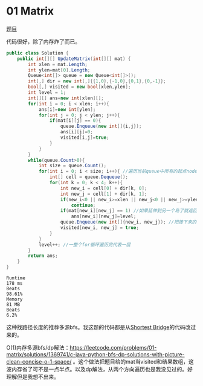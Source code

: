 # 01 Matrix

[题目](https://leetcode.com/problems/01-matrix/description/)

代码很好，除了内存炸了而已。
```c#
public class Solution {
    public int[][] UpdateMatrix(int[][] mat) {
        int xlen = mat.Length;
        int ylen=mat[0].Length;
        Queue<int[]> queue = new Queue<int[]>();
        int[,] dir = new int[,]{{1,0},{-1,0},{0,1},{0,-1}};
        bool[,] visited = new bool[xlen,ylen];
        int level = 1;
        int[][] ans=new int[xlen][];
        for(int i = 0; i < xlen; i++){
            ans[i]=new int[ylen];
            for(int j = 0; j < ylen; j++){
                if(mat[i][j] == 0){
                    queue.Enqueue(new int[]{i,j});
                    ans[i][j]=0;
                    visited[i,j]=true;
                }
            }
        }
        while(queue.Count>0){
            int size = queue.Count();
            for(int i = 0; i < size; i++){ //遍历当前queue中所有的起点node
                int[] cell = queue.Dequeue();
                for(int k = 0; k < 4; k++){
                    int new_i = cell[0] + dir[k, 0];
                    int new_j = cell[1] + dir[k, 1];
                    if(new_i<0 || new_i>=xlen || new_j<0 || new_j>=ylen || visited[new_i,new_j])
                        continue;
                    if(mat[new_i][new_j] == 1) //如果延伸到另一个岛了就返回延伸的层数
                        ans[new_i][new_j]=level;
                    queue.Enqueue(new int[]{new_i, new_j}); //把接下来的node放入queue
                    visited[new_i, new_j] = true;
                }
            }
            level++; //一整个for循环遍历完代表一层
        }
        return ans;
    }
}
```
```
Runtime
178 ms
Beats
98.61%
Memory
81 MB
Beats
6.2%
```
这种找路径长度的推荐多源bfs。我这题的代码都是从[Shortest Bridge](./Shortest%20Bridge.md)的代码改过来的。

O(1)内存多源bfs/dp解法：https://leetcode.com/problems/01-matrix/solutions/1369741/c-java-python-bfs-dp-solutions-with-picture-clean-concise-o-1-space/ 。这个做法把题目给的mat当visited和结果数组，这波内存省了可不是一点半点。以及dp解法，从两个方向遍历也是我没见过的。好理解但是我想不出来。